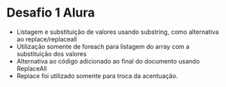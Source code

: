 # Desafio 1 Alura

   - Listagem e substituição de valores usando substring, como alternativa ao replace/replaceall
   - Utilização somente de foreach para listagem do array com a substituição dos valores
   - Alternativa ao código adicionado ao final do documento usando ReplaceAll
   - Replace foi utilizado somente para troca da acentuação.
